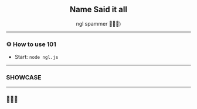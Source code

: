 <div align="center">
  <kbd>
  <a href="https://github.com/idkwhyiusethisname/Flexass-spoofer">
  </a>
  </kbd>
  
  <h2 align="center">Name Said it all</h2>

  <p align="center">
    ngl spammer 🤷🏻‍♂️</b>)
    <br />
  </p>
</div>

---------------------------------------

### ⚙️ How to use 101
* Start: `node ngl.js`

---------------------------------------

### SHOWCASE




---------------------------------------


### 👩🏻‍💻
